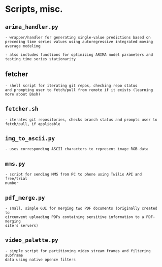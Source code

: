 # Scripts, misc.

## `arima_handler.py`
    - wrapper/handler for generating single-value predictions based on preceding time series values using autoregressive integrated moving average modeling
  
    - also includes functions for optimizing ARIMA model parameters and 
    testing time series stationarity
    
## fetcher
    - shell script for iterating git repos, checking repo status 
    and prompting user to fetch/pull from remote if it exists (learning 
    more about Bash)

## `fetcher.sh`
    - iterates git repositories, checks branch status and prompts user to fetch/pull, if applicable

## `img_to_ascii.py`
    - uses corresponding ASCII characters to represent image RGB data

## `mms.py`
    - script for sending MMS from PC to phone using Twilio API and free/trial 
    number

## `pdf_merge.py`
    - small, simple GUI for merging two PDF documents (originally created to 
    circumvent uploading PDFs containing sensitive information to a PDF-merging 
    site's servers)

## `video_palette.py`
    - simple script for partitioning video stream frames and filtering subframe 
    data using native opencv filters
